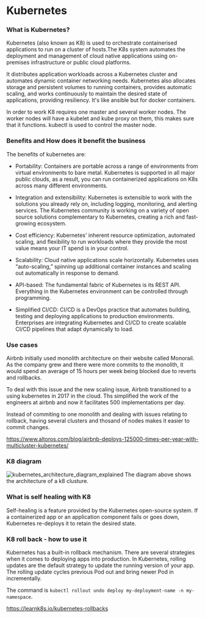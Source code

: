 # Kubernetes
### What is Kubernetes?
Kubernetes (also known as K8) is used to orchestrate containerised applications to run on a cluster of hosts.The K8s system automates the deployment and management of cloud native applications using on-premises infrastructure or public cloud platforms.

 It distributes application workloads across a Kubernetes cluster and automates dynamic container networking needs. Kubernetes also allocates storage and persistent volumes to running containers, provides automatic scaling, and works continuously to maintain the desired state of applications, providing resiliency. It's like ansible but for docker containers.

 In order to work K8 requires one master and several worker nodes. The worker nodes will have a kubelet and kube proxy on them, this makes sure that it functions. kubectl is used to control the master node.
### Benefits and How does it benefit the business
The benefits of kubernetes are:
- Portability: Containers are portable across a range of environments from virtual environments to bare metal. Kubernetes is supported in all major public clouds, as a result, you can run containerized applications on K8s across many different environments.
  
- Integration and extensibility: Kubernetes is extensible to work with the solutions you already rely on, including logging, monitoring, and alerting services. The Kubernetes community is working on a variety of open source solutions complementary to Kubernetes, creating a rich and fast-growing ecosystem.
  
- Cost efficiency: Kubernetes' inherent resource optimization, automated scaling, and flexibility to run workloads where they provide the most value means your IT spend is in your control.
  
- Scalability: Cloud native applications scale horizontally. Kubernetes uses “auto-scaling,” spinning up additional container instances and scaling out automatically in response to demand.
- API-based: The fundamental fabric of Kubernetes is its REST API. Everything in the Kubernetes environment can be controlled through programming.

- Simplified CI/CD: CI/CD is a DevOps practice that automates building, testing and deploying applications to production environments. Enterprises are integrating Kubernetes and CI/CD to create scalable CI/CD pipelines that adapt dynamically to load.
  
### Use cases
Airbnb initially used monolith architecture on their website called Monorail. As the company grew and there were more commits to the monolith, it would spend an average of 15 hours per week being blocked due to reverts and rollbacks.

To deal with this issue and the new scaling issue, Airbnb transitioned to a using kubernetes in 2017 in the cloud. Ths simplified the work of the engineers at airbnb and now it facilitates 500 implementations per day.

Instead of commiting to one monolith and dealing with issues relating to rollback, having several clusters and thosand of nodes makes it easier to commit changes.

https://www.altoros.com/blog/airbnb-deploys-125000-times-per-year-with-multicluster-kubernetes/

### K8 diagram
![kubernetes_architecture_diagram_explained](https://user-images.githubusercontent.com/39882040/156428941-c05497d4-e981-42ff-8dd4-68abdda6a755.png)
The diagram above shows the architecture of a k8 clusture.
### What is self healing with K8
Self-healing is a feature provided by the Kubernetes open-source system. If a containerized app or an application component fails or goes down, Kubernetes re-deploys it to retain the desired state.
### K8 roll back - how to use it
 Kubernetes has a built-in rollback mechanism. There are several strategies when it comes to deploying apps into production. In Kubernetes, rolling updates are the default strategy to update the running version of your app. The rolling update cycles previous Pod out and bring newer Pod in incrementally.

 The command is `kubectl rollout undo deploy my-deployment-name -n my-namespace`.

 https://learnk8s.io/kubernetes-rollbacks